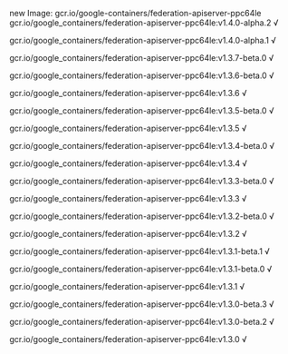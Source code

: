 new Image: gcr.io/google-containers/federation-apiserver-ppc64le
gcr.io/google_containers/federation-apiserver-ppc64le:v1.4.0-alpha.2 √

gcr.io/google_containers/federation-apiserver-ppc64le:v1.4.0-alpha.1 √

gcr.io/google_containers/federation-apiserver-ppc64le:v1.3.7-beta.0 √

gcr.io/google_containers/federation-apiserver-ppc64le:v1.3.6-beta.0 √

gcr.io/google_containers/federation-apiserver-ppc64le:v1.3.6 √

gcr.io/google_containers/federation-apiserver-ppc64le:v1.3.5-beta.0 √

gcr.io/google_containers/federation-apiserver-ppc64le:v1.3.5 √

gcr.io/google_containers/federation-apiserver-ppc64le:v1.3.4-beta.0 √

gcr.io/google_containers/federation-apiserver-ppc64le:v1.3.4 √

gcr.io/google_containers/federation-apiserver-ppc64le:v1.3.3-beta.0 √

gcr.io/google_containers/federation-apiserver-ppc64le:v1.3.3 √

gcr.io/google_containers/federation-apiserver-ppc64le:v1.3.2-beta.0 √

gcr.io/google_containers/federation-apiserver-ppc64le:v1.3.2 √

gcr.io/google_containers/federation-apiserver-ppc64le:v1.3.1-beta.1 √

gcr.io/google_containers/federation-apiserver-ppc64le:v1.3.1-beta.0 √

gcr.io/google_containers/federation-apiserver-ppc64le:v1.3.1 √

gcr.io/google_containers/federation-apiserver-ppc64le:v1.3.0-beta.3 √

gcr.io/google_containers/federation-apiserver-ppc64le:v1.3.0-beta.2 √

gcr.io/google_containers/federation-apiserver-ppc64le:v1.3.0 √

